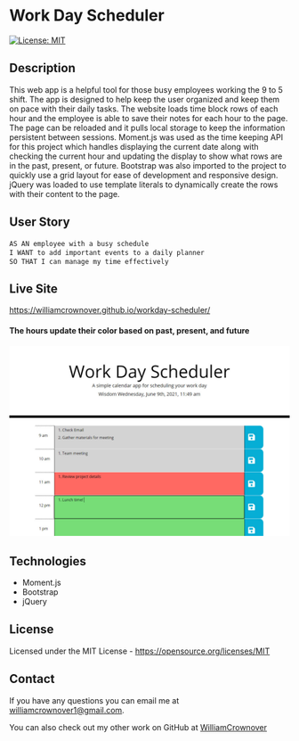 # Work Day Scheduler

[![License: MIT](https://img.shields.io/badge/License-MIT-yellow.svg)](https://opensource.org/licenses/MIT)

## Description

This web app is a helpful tool for those busy employees working the 9 to 5 shift. The app is designed to help keep the user organized and keep them on pace with their daily tasks. The website loads time block rows of each hour and the employee is able to save their notes for each hour to the page. The page can be reloaded and it pulls local storage to keep the information persistent between sessions. Moment.js was used as the time keeping API for this project which handles displaying the current date along with checking the current hour and updating the display to show what rows are in the past, present, or future. Bootstrap was also imported to the project to quickly use a grid layout for ease of development and responsive design. jQuery was loaded to use template literals to dynamically create the rows with their content to the page.

## User Story
```
AS AN employee with a busy schedule
I WANT to add important events to a daily planner
SO THAT I can manage my time effectively
```

## Live Site

https://williamcrownover.github.io/workday-scheduler/ 

#### The hours update their color based on past, present, and future
![The work day schedular](./Assets/images/scheduleSample.jpg)

## Technologies
- Moment.js
- Bootstrap
- jQuery

## License
Licensed under the MIT License - https://opensource.org/licenses/MIT

## Contact

If you have any questions you can email me at williamcrownover1@gmail.com.


You can also check out my other work on GitHub at [WilliamCrownover](https://github.com/WilliamCrownover)